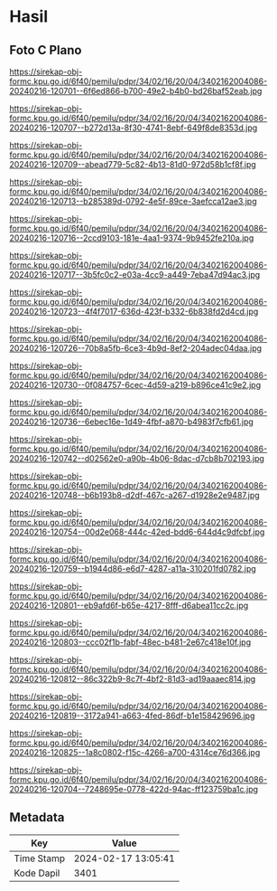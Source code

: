 # Hasil

## Foto C Plano

https://sirekap-obj-formc.kpu.go.id/6f40/pemilu/pdpr/34/02/16/20/04/3402162004086-20240216-120701--6f6ed866-b700-49e2-b4b0-bd26baf52eab.jpg

https://sirekap-obj-formc.kpu.go.id/6f40/pemilu/pdpr/34/02/16/20/04/3402162004086-20240216-120707--b272d13a-8f30-4741-8ebf-649f8de8353d.jpg

https://sirekap-obj-formc.kpu.go.id/6f40/pemilu/pdpr/34/02/16/20/04/3402162004086-20240216-120709--abead779-5c82-4b13-81d0-972d58b1cf8f.jpg

https://sirekap-obj-formc.kpu.go.id/6f40/pemilu/pdpr/34/02/16/20/04/3402162004086-20240216-120713--b285389d-0792-4e5f-89ce-3aefcca12ae3.jpg

https://sirekap-obj-formc.kpu.go.id/6f40/pemilu/pdpr/34/02/16/20/04/3402162004086-20240216-120716--2ccd9103-181e-4aa1-9374-9b9452fe210a.jpg

https://sirekap-obj-formc.kpu.go.id/6f40/pemilu/pdpr/34/02/16/20/04/3402162004086-20240216-120717--3b5fc0c2-e03a-4cc9-a449-7eba47d94ac3.jpg

https://sirekap-obj-formc.kpu.go.id/6f40/pemilu/pdpr/34/02/16/20/04/3402162004086-20240216-120723--4f4f7017-636d-423f-b332-6b838fd2d4cd.jpg

https://sirekap-obj-formc.kpu.go.id/6f40/pemilu/pdpr/34/02/16/20/04/3402162004086-20240216-120726--70b8a5fb-6ce3-4b9d-8ef2-204adec04daa.jpg

https://sirekap-obj-formc.kpu.go.id/6f40/pemilu/pdpr/34/02/16/20/04/3402162004086-20240216-120730--0f084757-6cec-4d59-a219-b896ce41c9e2.jpg

https://sirekap-obj-formc.kpu.go.id/6f40/pemilu/pdpr/34/02/16/20/04/3402162004086-20240216-120736--6ebec16e-1d49-4fbf-a870-b4983f7cfb61.jpg

https://sirekap-obj-formc.kpu.go.id/6f40/pemilu/pdpr/34/02/16/20/04/3402162004086-20240216-120742--d02562e0-a90b-4b06-8dac-d7cb8b702193.jpg

https://sirekap-obj-formc.kpu.go.id/6f40/pemilu/pdpr/34/02/16/20/04/3402162004086-20240216-120748--b6b193b8-d2df-467c-a267-d1928e2e9487.jpg

https://sirekap-obj-formc.kpu.go.id/6f40/pemilu/pdpr/34/02/16/20/04/3402162004086-20240216-120754--00d2e068-444c-42ed-bdd6-644d4c9dfcbf.jpg

https://sirekap-obj-formc.kpu.go.id/6f40/pemilu/pdpr/34/02/16/20/04/3402162004086-20240216-120759--b1944d86-e6d7-4287-a11a-310201fd0782.jpg

https://sirekap-obj-formc.kpu.go.id/6f40/pemilu/pdpr/34/02/16/20/04/3402162004086-20240216-120801--eb9afd6f-b65e-4217-8fff-d6abea11cc2c.jpg

https://sirekap-obj-formc.kpu.go.id/6f40/pemilu/pdpr/34/02/16/20/04/3402162004086-20240216-120803--ccc02f1b-fabf-48ec-b481-2e67c418e10f.jpg

https://sirekap-obj-formc.kpu.go.id/6f40/pemilu/pdpr/34/02/16/20/04/3402162004086-20240216-120812--86c322b9-8c7f-4bf2-81d3-ad19aaaec814.jpg

https://sirekap-obj-formc.kpu.go.id/6f40/pemilu/pdpr/34/02/16/20/04/3402162004086-20240216-120819--3172a941-a663-4fed-86df-b1e158429696.jpg

https://sirekap-obj-formc.kpu.go.id/6f40/pemilu/pdpr/34/02/16/20/04/3402162004086-20240216-120825--1a8c0802-f15c-4266-a700-4314ce76d366.jpg

https://sirekap-obj-formc.kpu.go.id/6f40/pemilu/pdpr/34/02/16/20/04/3402162004086-20240216-120704--7248695e-0778-422d-94ac-ff123759ba1c.jpg


## Metadata

| Key        | Value               |
| ---------- | ------------------- |
| Time Stamp | 2024-02-17 13:05:41 |
| Kode Dapil | 3401                |



